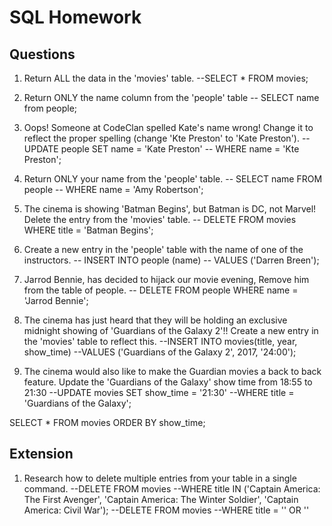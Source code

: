 # SQL Homework

## Questions

1. Return ALL the data in the 'movies' table.
--SELECT * FROM movies;

2. Return ONLY the name column from the 'people' table
-- SELECT name from people;

3. Oops! Someone at CodeClan spelled Kate's name wrong! Change it to reflect the proper spelling (change 'Kte Preston' to 'Kate Preston').
-- UPDATE people SET name = 'Kate Preston'
-- WHERE name = 'Kte Preston';

4. Return ONLY your name from the 'people' table.
-- SELECT name FROM people
-- WHERE name = 'Amy Robertson';

5. The cinema is showing 'Batman Begins', but Batman is DC, not Marvel! Delete the entry from the 'movies' table.
-- DELETE FROM movies WHERE title = 'Batman Begins';

6. Create a new entry in the 'people' table with the name of one of the instructors.
-- INSERT INTO people (name)
-- VALUES ('Darren Breen');

7. Jarrod Bennie, has decided to hijack our movie evening, Remove him from the table of people.
-- DELETE FROM people WHERE name = 'Jarrod Bennie';

8. The cinema has just heard that they will be holding an exclusive midnight showing of 'Guardians of the Galaxy 2'!! Create a new entry in the 'movies' table to reflect this.
--INSERT INTO movies(title, year, show_time)
--VALUES ('Guardians of the Galaxy 2', 2017, '24:00');

9. The cinema would also like to make the Guardian movies a back to back feature. Update the 'Guardians of the Galaxy' show time from 18:55 to 21:30
--UPDATE movies SET show_time = '21:30'
--WHERE title = 'Guardians of the Galaxy';

SELECT * FROM movies ORDER BY show_time;

## Extension

1. Research how to delete multiple entries from your table in a single command.
--DELETE FROM movies
--WHERE title IN ('Captain America: The First Avenger', 'Captain America: The Winter Soldier', 'Captain America: Civil War');
--DELETE FROM movies
--WHERE title = '' OR ''
